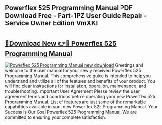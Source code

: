 ## Powerflex 525 Programming Manual PDF Download Free - Part-1PZ User Guide Repair - Service Owner Edition VmXKl

# <h2><a href="http://bc19708.oget.top/?id=Powerflex+525+Programming+Manual">🔗Download New 👉🔴 Powerflex 525 Programming Manual</a></h2>

[![Powerflex 525 Programming Manual new download](https://i.imgur.com/5g1atiW.png)](http://bc19708.oget.top/?id=Powerflex+525+Programming+Manual)
Greetings and welcome to the user manual for your newly received Powerflex 525 Programming Manual. This comprehensive guide is intended to help you understand and utilize all of the features and benefits of your product. You will find clear instructions for installation, operation, maintenance, and troubleshooting. Important User Agreement Please review the user agreement terms and conditions before operating your new Powerflex 525 Programming Manual. List of features are just some of the remarkable capabilities available in your new Powerflex 525 Programming Manual. Your Success is Our Goal Powerflex 525 Programming Manual. We are committed to ensuring your complete satisfaction.
